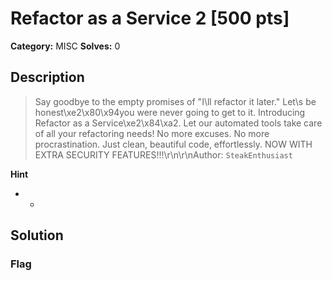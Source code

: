 # Refactor as a Service 2 [500 pts]

**Category:** MISC
**Solves:** 0

## Description
>Say goodbye to the empty promises of "I\ll refactor it later." Let\s be honest\xe2\x80\x94you were never going to get to it. Introducing Refactor as a Service\xe2\x84\xa2. Let our automated tools take care of all your refactoring needs! No more excuses. No more procrastination. Just clean, beautiful code, effortlessly. NOW WITH EXTRA SECURITY FEATURES!!!\r\n\r\nAuthor: `SteakEnthusiast`

**Hint**
* -

## Solution

### Flag

